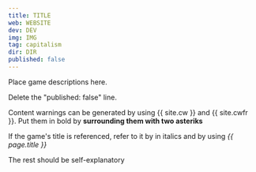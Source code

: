 ```yaml
---
title: TITLE
web: WEBSITE
dev: DEV
img: IMG
tag: capitalism
dir: DIR
published: false
---
```

Place game descriptions here. 

Delete the "published: false" line.

Content warnings can be generated by using {{ site.cw }} and {{ site.cwfr }}. Put them in bold by **surrounding them with two asteriks**

If the game's title is referenced, refer to it by in italics and by using *{{ page.title }}* 

The rest should be self-explanatory
